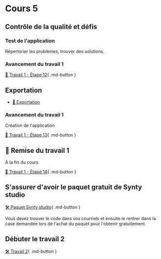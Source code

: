 # Cours 5

## Contrôle de la qualité et défis     

### Test de l'application
Répertorier les problèmes, trouver des solutions.

### Avancement du travail 1
[💼 Travail 1 - Étape 12](https://tim-montmorency.com/compendium/582-401-realite-mixte/travaux/travail1.html#12-defi-sera-evalue){ .md-button }     


## Exportation
- [📝 Exportation](./unity/build.md)  

### Avancement du travail 1
Création de l'application    

[💼 Travail 1 - Étape 13](https://tim-montmorency.com/compendium/582-401-realite-mixte/travaux/travail1.html#13-creation-de-lapplication){ .md-button }    

## 🚨 Remise du travail 1
À la fin du cours

[💼 Travail 1 - Étape 14](https://cmontmorency365-my.sharepoint.com/:f:/g/personal/lora_boisvert_cmontmorency_qc_ca/EqD3pun06hRMg_pJF1EHOx8Bb4YBZCGASLu_OV1PRCOwlg?e=bVj2Nu){ .md-button }    



## S'assurer d'avoir le paquet gratuit de Synty studio
[🛠️ Paquet Synty studio](https://assetstore.unity.com/educator-plan-pack1?srsltid=AfmBOoobZmMq_DCimglNLnM-q7gkVvjz6uhdSiFNExs7wygqmvBIEleh){ .md-button } 

Vous devez trouver le code dans vos courriels et ensuite le rentrer dans la case demandée lors de l'achat du paquet pour l'obtenir gratuitement. 


## Débuter le travail 2
[🛠️ Travail 2](./travaux/travail2.md){ .md-button } 

